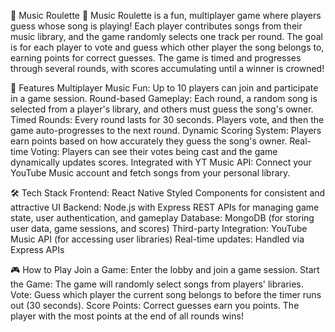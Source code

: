 🎵 Music Roulette 🎵
Music Roulette is a fun, multiplayer game where players guess whose song is playing! Each player contributes songs from their music library, and the game randomly selects one track per round. The goal is for each player to vote and guess which other player the song belongs to, earning points for correct guesses. The game is timed and progresses through several rounds, with scores accumulating until a winner is crowned!

🚀 Features
Multiplayer Music Fun: Up to 10 players can join and participate in a game session.
Round-based Gameplay: Each round, a random song is selected from a player's library, and others must guess the song's owner.
Timed Rounds: Every round lasts for 30 seconds. Players vote, and then the game auto-progresses to the next round.
Dynamic Scoring System: Players earn points based on how accurately they guess the song's owner.
Real-time Voting: Players can see their votes being cast and the game dynamically updates scores.
Integrated with YT Music API: Connect your YouTube Music account and fetch songs from your personal library.

🛠️ Tech Stack
Frontend:
React Native
Styled Components for consistent and attractive UI
Backend:
Node.js with Express
REST APIs for managing game state, user authentication, and gameplay
Database: MongoDB (for storing user data, game sessions, and scores)
Third-party Integration: YouTube Music API (for accessing user libraries)
Real-time updates: Handled via Express APIs

🎮 How to Play
Join a Game: Enter the lobby and join a game session.
Start the Game: The game will randomly select songs from players' libraries.
Vote: Guess which player the current song belongs to before the timer runs out (30 seconds).
Score Points: Correct guesses earn you points. The player with the most points at the end of all rounds wins!
